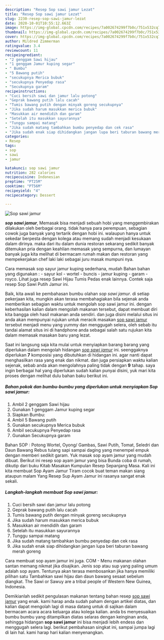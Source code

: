 ```yaml
---
description: "Resep Sop sawi jamur Lezat"
title: "Resep Sop sawi jamur Lezat"
slug: 2230-resep-sop-sawi-jamur-lezat
date: 2020-10-01T10:55:12.663Z
image: https://img-global.cpcdn.com/recipes/7a002674299f7b0c/751x532cq70/sop-sawi-jamur-foto-resep-utama.jpg
thumbnail: https://img-global.cpcdn.com/recipes/7a002674299f7b0c/751x532cq70/sop-sawi-jamur-foto-resep-utama.jpg
cover: https://img-global.cpcdn.com/recipes/7a002674299f7b0c/751x532cq70/sop-sawi-jamur-foto-resep-utama.jpg
author: Mildred Zimmerman
ratingvalue: 3.4
reviewcount: 11
recipeingredient:
- "2 genggam Sawi hijau"
- "1 genggam Jamur kuping segar"
- " Bumbu"
- "5 Bawang putih"
- "secukupnya Merica bubuk"
- "secukupnya Penyedap rasa"
- "Secukupnya garam"
recipeinstructions:
- "Cuci bersih sawi dan jamur lalu potong"
- "Geprak bawang putih lalu cacah"
- "Tumis bawang putih dengan minyak goreng secukupnya"
- "Jika sudah harum masukkan merica bubuk"
- "Masukkan air mendidih dan garam"
- "Setelah itu masukkan sayurannya"
- "Tunggu sampai matang"
- "Jika sudah matang tambahkan bumbu penyedap dan cek rasa"
- "Jika sudah enak siap dihidangkan jangan lupa beri taburan bawang merah goreng"
categories:
- Resep
tags:
- sop
- sawi
- jamur

katakunci: sop sawi jamur 
nutrition: 282 calories
recipecuisine: Indonesian
preptime: "PT25M"
cooktime: "PT56M"
recipeyield: "4"
recipecategory: Dessert

---
```



![Sop sawi jamur](https://img-global.cpcdn.com/recipes/7a002674299f7b0c/751x532cq70/sop-sawi-jamur-foto-resep-utama.jpg)

<b><i>sop sawi jamur</i></b>, Memasak bisa menjadi sebuah hobi yang menggembirakan dilakukan oleh berbagai orang. tidak hanya para perempuan, sebagian cowok juga banyak yang tertarik dengan hobi ini. walaupun hanya untuk sekedar berpesta dengan kolega atau memang sudah menjadi kesukaan dalam dirinya. maka dari itu dalam dunia restoran sekarang sedikit banyak ditemukan pria dengan keahlian memasak yang sempurna, dan lumayan banyak juga kita melihat di bermacam rumah makan dan restoran yang mempekerjakan chef laki laki sebagai juru masak mumpuni nya.

Cara memasak sop sayur jamur kuping sederhana, mudah Bahan bahan yang digunakan : - sayur kol - wortel - buncis - jamur kuping - garam - royco. Lihat juga resep Sawi Hijau Tumis Pedas enak lainnya. Contek saja resep Sop Sawi Putih Jamur ini.

Baik, kita awali ke pembahasan bumbu olahan <i>sop sawi jamur</i>. di setiap pekerjaan kita, mungkin akan terasa membahagiakan bila sejenak anda memberikan sebagian waktu untuk mengolah sop sawi jamur ini. dengan keberhasilan kalian dalam mengolah makanan tersebut, dapat membuat diri kita bangga oleh hasil makanan anda sendiri. dan juga disini melalui situs ini anda akan mempunyai rujukan untuk meracik masakan <u>sop sawi jamur</u> tersebut menjadi menu yang yummy dan menggugah selera, oleh sebab itu tandai alamat situs ini di handphone anda sebagai salah satu rujukan kita dalam memasak masakan baru yang lezat.


Saat ini langsung saja kita mulai untuk menyiapkan barang barang yang diperlukan dalam mengolah hidangan <u><i>sop sawi jamur</i></u> ini. seenggaknya diperlukan <b>7</b> komposisi yang dibutuhkan di hidangan ini. agar nanti dapat menghasilkan rasa yang enak dan nikmat. dan juga persiapkan waktu kalian sejenak, sebab anda akan mengolahnya paling tidak dengan <b>9</b> tahap. saya ingin berbagai hal yang diperlukan sudah kalian punyai disini, yuk mari kita proses dengan melihat dulu bahan baku berikut ini.

<!--inarticleads1-->

##### Bahan pokok dan bumbu-bumbu yang diperlukan untuk menyiapkan Sop sawi jamur:

1. Ambil 2 genggam Sawi hijau
1. Gunakan 1 genggam Jamur kuping segar
1. Siapkan  Bumbu:
1. Ambil 5 Bawang putih
1. Gunakan secukupnya Merica bubuk
1. Ambil secukupnya Penyedap rasa
1. Gunakan Secukupnya garam


Bahan SOP : Potong Wortel, Oyong/ Gambas, Sawi Putih, Tomat, Seledri dan Daun Bawang Rebus tulang sapi sampai daging yang menempel empuk dengan memberi sedikit garam. Yuk masak sop ayam jamur yang mudah dibuat. Berikut ini resep sop ayam jamur yang bisa Bunda coba di rumah, dikutip dari buku Kitab Masakan Kumpulan Resep Sepanjang Masa. Kali ini kita membuat Sop Ayam Jamur Tiram cocok buat teman makan siang ataupun malam Yang Resep Sup Ayam Jamur ini rasanya sangat enak sekali. 

<!--inarticleads2-->

##### Langkah-langkah membuat Sop sawi jamur:

1. Cuci bersih sawi dan jamur lalu potong
1. Geprak bawang putih lalu cacah
1. Tumis bawang putih dengan minyak goreng secukupnya
1. Jika sudah harum masukkan merica bubuk
1. Masukkan air mendidih dan garam
1. Setelah itu masukkan sayurannya
1. Tunggu sampai matang
1. Jika sudah matang tambahkan bumbu penyedap dan cek rasa
1. Jika sudah enak siap dihidangkan jangan lupa beri taburan bawang merah goreng


Cara membuat sop ayam jamur ini juga. COM - Menu makanan olahan santan memang nikmat jika disajikan. Jenis sop atau sup yang paling umum adalah sop ayam. Tentunya akan terasa membosankan jika hanya memiliki pilihan satu Tambahkan sawi hijau dan daun bawang sesaat sebelum diangkat. The Sawi or Sawuy are a tribal people of Western New Guinea, Indonesia. 

Demikianlah sedikit pengulasan makanan tentang bahan resep <u>sop sawi jamur</u> yang enak. kami harap anda sudah paham dengan artikel diatas, dan kalian dapat mengolah lagi di masa datang untuk di sajikan dalam bermacam acara acara keluarga atau kolega kalian. anda bs menyesuaikan bumbu bumbu yang ditampilkan diatas selaras dengan keinginan anda, sehingga hidangan <b>sop sawi jamur</b> ini bisa menjadi lebih endess dan menggugah selera lagi. berikut pembahasan singkat ini, sampai jumpa lagi di lain hal. kami harap hari kalian menyenangkan.
